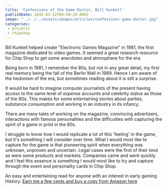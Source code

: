 ```yaml
---
title: 'Confessions of the Game Doctor, Bill Kunkell'
publishDate: 2015-03-22T09:50:20.000Z
image: "../../../assets/images/articles/confessions-game-doctor.jpg"
categories:
 - projects
 - chipshop
---
```


Bill Kunkell helped create "Electronic Games Magazine" in 1981,  the first magazine dedicated to video games. It seemed a great research resource for Chip Shop to get some anecdotes and atmosphere for the era.

Being born in 1981, I remember the 80s, but not in any great detail, my first real memory being the fall of the Berlin Wall in 1989. Hence I am aware of the hedonism of the era, but sometimes reading about it is still a surprise.

It would be hard to imagine computer journalists of the present having access to the same level of expense accounts and celebrity status as those of the 80s. This makes for some entertaining stories about parties, substance consumption and working in an industry in its infancy.

There are many tales of working on the magazine, convincing advertisers, interactions with famous personalities and the difficulties with capturing the spirit of a game in print in the 80s.

I struggle to know how I would replicate a lot of this 'feeling' in the game, but it's something I will consider over time. What I would most like to capture for the game is that pioneering spirit when everything was unknown, unproven and uncertain. Legal cases were the first of their kind as were some products and markets. Companies came and went quickly and I feel this essence is something I would most like to try and capture through the event and personality cards in Chip Shop.

An easy and entertaining read for anyone with an interest in early gaming History. [Earn me a few cents and buy a copy from Amazon here](https://www.amazon.com/gp/product/0964384892/ref=as_li_tl?ie=UTF8&camp=1789&creative=9325&creativeASIN=0964384892&linkCode=as2&tag=gregamamma-20&linkId=UV752FMMUFJII2JQ)<img alt="" border="0" height="1" src="https://ir-na.amazon-adsystem.com/e/ir?t=gregamamma-20&l=as2&o=1&a=0964384892" style="border:none !important; margin:0px !important;" width="1" />
